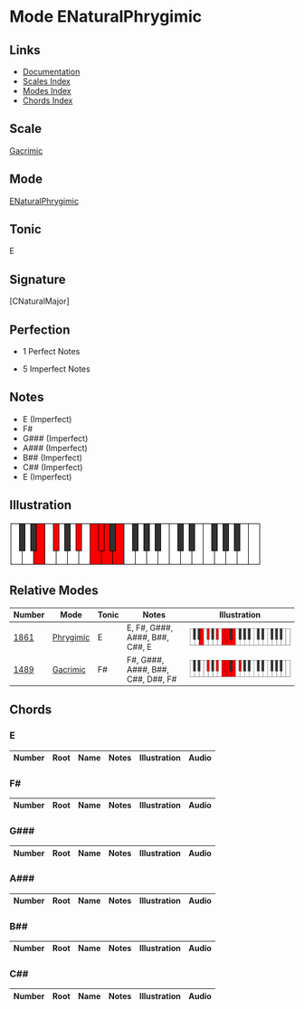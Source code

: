 # Mode ENaturalPhrygimic

## Links

- [Documentation](index.md)
- [Scales Index](Scales.md)
- [Modes Index](Modes.md)
- [Chords Index](Chords.md)

## Scale

[Gacrimic](ScaleGacrimic.md)

## Mode

[ENaturalPhrygimic](ModeENaturalPhrygimic.md)

## Tonic

E

## Signature

[CNaturalMajor]

## Perfection

 - 1 Perfect Notes

 - 5 Imperfect Notes

## Notes

- E (Imperfect)
- F#
- G### (Imperfect)
- A### (Imperfect)
- B## (Imperfect)
- C## (Imperfect)
- E (Imperfect)

## Illustration

![ENaturalPhrygimic](ModeENaturalPhrygimic.png)

## Relative Modes

| Number | Mode | Tonic | Notes | Illustration |
|--------|------|-------|-------|--------------|
| [1861](https://ianring.com/musictheory/scales/1861) | [Phrygimic](ModePhrygimic.md) | E | E, F#, G###, A###, B##, C##, E | ![ENaturalPhrygimic](ModeENaturalPhrygimic.png) |
| [1489](https://ianring.com/musictheory/scales/1489) | [Gacrimic](ModeGacrimic.md) | F# | F#, G###, A###, B##, C##, D##, F# | ![FSharpGacrimic](ModeFSharpGacrimic.png) |

## Chords

### E

| Number | Root | Name | Notes | Illustration | Audio |
|--------|------|------|-------|--------------|-------|

### F#

| Number | Root | Name | Notes | Illustration | Audio |
|--------|------|------|-------|--------------|-------|

### G###

| Number | Root | Name | Notes | Illustration | Audio |
|--------|------|------|-------|--------------|-------|

### A###

| Number | Root | Name | Notes | Illustration | Audio |
|--------|------|------|-------|--------------|-------|

### B##

| Number | Root | Name | Notes | Illustration | Audio |
|--------|------|------|-------|--------------|-------|

### C##

| Number | Root | Name | Notes | Illustration | Audio |
|--------|------|------|-------|--------------|-------|

